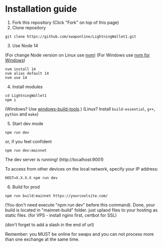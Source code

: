 # Installation guide

1. Fork this repository (Click "Fork" on top of this page)
2. Clone repository

```
git clone https://github.com/swaponline/LightningWallet1.git
```

3. Use Node 14

(For change Node version on Linux use [nvm](https://github.com/nvm-sh/nvm#installing-and-updating))
(For Windows use [nvm for Windows](https://github.com/coreybutler/nvm-windows))

```
nvm install 14
nvm alias default 14
nvm use 14
```

4. Install modules

```
cd LightningWallet1
npm i
```

(Windows? Use [windows-build-tools](https://www.npmjs.com/package/windows-build-tools).)
(Linux? Install `build-essential`, `g++`, `python` and `make`)

5. Start dev mode

```
npm run dev
```
or, if you feel confident
```
npm run dev:mainnet
```

The dev server is running! (http://localhost:9001)

To access from other devices on the local network, specify your IP address:

```
HOST=X.X.X.X npm run dev
```

6. Build for prod



```
npm run build:mainnet https://yourcoolsite.com/
```
(You don't need execute "npm run dev" before this command). 
Done, your build is located in "mainnet-build" folder. just uplaod files to your hosting as static files. (for VPS - install nginx first, certbot for SSL)

(don't forget to add a slash in the end of url)


Remember: you MUST be online for swaps and you can not process more than one exchange at the same time.
